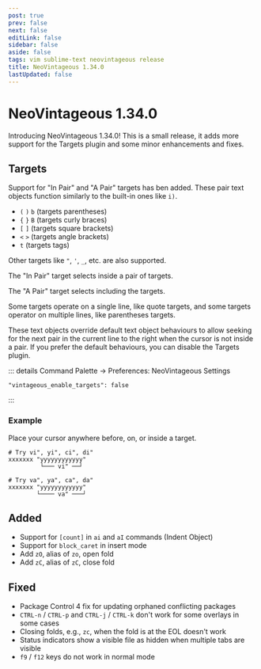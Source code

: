 ```yaml
---
post: true
prev: false
next: false
editLink: false
sidebar: false
aside: false
tags: vim sublime-text neovintageous release
title: NeoVintageous 1.34.0
lastUpdated: false
---
```


# NeoVintageous 1.34.0

Introducing NeoVintageous 1.34.0! This is a small release, it adds more support for the Targets plugin and some minor enhancements and fixes.

## Targets

Support for "In Pair" and "A Pair" targets has ben added. These pair text objects function similarly to the built-in ones like `i)`.

- `(` `)` `b` (targets parentheses)
- `{` `}` `B` (targets curly braces)
- `[` `]` (targets square brackets)
- `<` `>` (targets angle brackets)
- `t` (targets tags)

Other targets like `"`, `'`, `_`, etc. are also supported.

The "In Pair" target selects inside a pair of targets.

The "A Pair" target selects including the targets.

Some targets operate on a single line, like quote targets, and some targets operator on multiple lines, like parentheses targets.

These text objects override default text object behaviours to allow seeking for the next pair in the current line to the right when the cursor is not inside a pair. If you prefer the default behaviours, you can disable the Targets plugin.

::: details
Command Palette → Preferences: NeoVintageous Settings
```jsonl
"vintageous_enable_targets": false
```
:::

### Example

Place your cursor anywhere before, on, or inside a target.

```
# Try vi", yi", ci", di"
xxxxxxx "yyyyyyyyyyyy"
         └─── vi" ──┘

# Try va", ya", ca", da"
xxxxxxx "yyyyyyyyyyyy"
        └──── va" ───┘
```

## Added

- Support for `[count]` in `ai` and `aI` commands (Indent Object)
- Support for `block_caret` in insert mode
- Add `zO`, alias of `zo`, open fold
- Add `zC`, alias of `zC`, close fold

## Fixed

- Package Control 4 fix for updating orphaned conflicting packages
- `CTRL-n` / `CTRL-p` and `CTRL-j` / `CTRL-k` don't work for some overlays in some cases
- Closing folds, e.g., `zc`, when the fold is at the EOL doesn't work
- Status indicators show a visible file as hidden when multiple tabs are visible
- `f9` / `f12` keys do not work in normal mode
